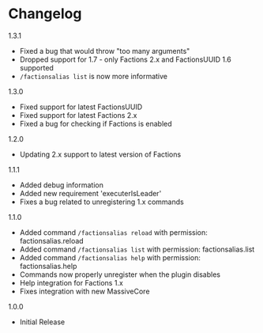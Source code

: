 Changelog
=========

1.3.1
* Fixed a bug that would throw "too many arguments" 
* Dropped support for 1.7 - only Factions 2.x and FactionsUUID 1.6 supported 
* `/factionsalias list` is now more informative 

1.3.0
* Fixed support for latest FactionsUUID
* Fixed support for latest Factions 2.x
* Fixed a bug for checking if Factions is enabled  

1.2.0
* Updating 2.x support to latest version of Factions

1.1.1
* Added debug information
* Added new requirement 'executerIsLeader'
* Fixes a bug related to unregistering 1.x commands 

1.1.0
* Added command `/factionsalias reload` with permission: factionsalias.reload
* Added command `/factionsalias list` with permission: factionsalias.list
* Added command `/factionsalias help` with permission: factionsalias.help
* Commands now properly unregister when the plugin disables 
* Help integration for Factions 1.x
* Fixes integration with new MassiveCore 

1.0.0
* Initial Release